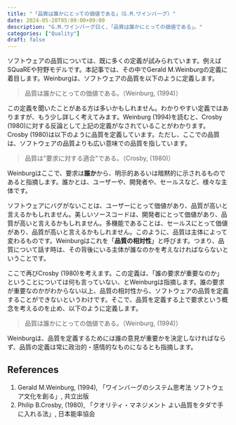```yaml
---
title: "「品質は誰かにとっての価値である」（G.M.ワインバーグ）"
date: 2024-05-20T05:09:00+09:00
description: "G.M.ワインバーグ曰く、「品質は誰かにとっての価値である」。"
categories: ["Quality"]
draft: false
---
```


ソフトウェアの品質については、既に多くの定義が試みられています。例えばSQuaREや狩野モデルです。本記事では、その中でGerald M.Weinburgの定義に着目します。Weinburgは、ソフトウェアの品質を以下のように定義します。

> 品質は誰かにとっての価値である。（Weinburg, (1994)）

この定義を聞いたことがある方は多いかもしれません。わかりやすい定義ではありますが、もう少し詳しく考えてみます。Weinburg (1994)を読むと、Crosby (1980)に対する反論として上記の定義がなされていることがわかります。Crosby (1980)は以下のように品質を定義しています。ただし、ここでの品質は、ソフトウェアの品質よりも広い意味での品質を指しています。

> 品質は"要求に対する適合"である。（Crosby, (1980)）

Weinburgはここで、要求は**誰か**から、明示的あるいは暗黙的に示されるものであると指摘します。誰かとは、ユーザーや、開発者や、セールスなど、様々な主体です。

ソフトウェアにバグがないことは、ユーザーにとって価値があり、品質が高いと言えるかもしれません。美しいソースコードは、開発者にとって価値があり、品質が高いと言えるかもしれません。多機能であることは、セールスにとって価値があり、品質が高いと言えるかもしれません。このように、品質は主体によって変わるものです。Weinburgはこれを「**品質の相対性**」と呼びます。つまり、品質について話す時は、その背後にいる主体が誰なのかを考えなければならないということです。

ここで再びCrosby (1980)を考えます。この定義は、「誰の要求が重要なのか」ということについては何も言っていない、とWeinburgは指摘します。誰の要求が重要なのかがわからない以上、品質の相対性から、ソフトウェアの品質を定義することができないというわけです。そこで、品質を定義する上で要求という概念を考えるのを止め、以下のように定義します。

> 品質は誰かにとっての価値である。（Weinburg, (1994)）

Weinburgは、品質を定義するためには誰の意見が重要かを決定しなければならず、品質の定義は常に政治的・感情的なものになるとも指摘します。

## References

1. Gerald M.Weinburg, (1994), 「ワインバーグのシステム思考法 ソフトウェア文化を創る」, 共立出版
2. Philip B.Crosby, (1980), 「クオリティ・マネジメント よい品質をタダで手に入れる法」, 日本能率協会
